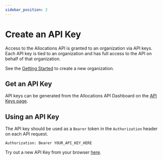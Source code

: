 ```yaml
---
sidebar_position: 2
---
```


# Create an API Key

Access to the Allocations API is granted to an organization via API keys. Each API key is tied to an
organization and has full access to the API on behalf of that organization.

See the [Getting Started](/docs/tutorials/intro) to create a new organization.

## Get an API Key

API keys can be generated from the Allocations API Dashboard on the [API Keys page](https://developer.allocations.app/organizations/api-keys).

## Using an API Key

The API key should be used as a `Bearer` token in the `Authorization` header on each API request.

```
Authorization: Bearer YOUR_API_KEY_HERE
```

Try out a new API Key from your browser [here](/api/list-investor-passports).
